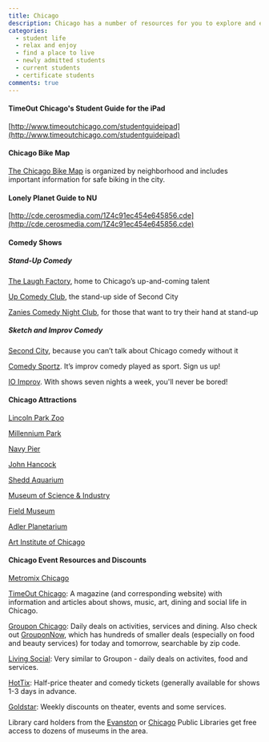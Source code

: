 ```yaml
---
title: Chicago
description: Chicago has a number of resources for you to explore and enjoy. For example you might check out Chicago's many bike routes, got to a comedy show, or check out one of Chicago's many attractions. 
categories: 
  - student life
  - relax and enjoy
  - find a place to live
  - newly admitted students
  - current students
  - certificate students
comments: true
---
```


#### TimeOut Chicago's Student Guide for the iPad

[http://www.timeoutchicago.com/studentguideipad](http://www.timeoutchicago.com/studentguideipad)

#### Chicago Bike Map

[The Chicago Bike Map](http://www.cityofchicago.org/cityinfo/cdot/bikemap/keymap.html) is organized by neighborhood and includes important information for safe biking in the city.

#### Lonely Planet Guide to NU

[http://cde.cerosmedia.com/1Z4c91ec454e645856.cde](http://cde.cerosmedia.com/1Z4c91ec454e645856.cde)

#### Comedy Shows

##### Stand-Up Comedy

[The Laugh Factory](http://www.laughfactory.com/clubs/chicago), home to Chicago’s up-and-coming talent

[Up Comedy Club](http://upcomedyclub.com/index.cfm), the stand-up side of Second City

[Zanies Comedy Night Club](http://www.chicago.zanies.com/news.php?viewStory=535), for those that want to try their hand at stand-up

##### Sketch and Improv Comedy

[Second City](http://www.secondcity.com/), because you can’t talk about Chicago comedy without it

[Comedy Sportz](http://comedysportzchicago.com/). It’s improv comedy played as sport. Sign us up!

[IO Improv](http://ioimprov.com/chicago/). With shows seven nights a week, you'll never be bored!

#### Chicago Attractions

[Lincoln Park Zoo](http://www.lpzoo.org/)

[Millennium Park](http://explorechicago.org/city/en/millennium.html)

[Navy Pier](http://www.navypier.com/)

[John Hancock](http://jhochicago.com/en/)

[Shedd Aquarium](http://www.sheddaquarium.org/)

[Museum of Science & Industry](http://www.msichicago.org/)

[Field Museum](https://sites.google.com/)

[Adler Planetarium](http://www.adlerplanetarium.org/)

[Art Institute of Chicago](http://www.artic.edu/aic/)

#### Chicago Event Resources and Discounts

[Metromix Chicago](http://chicago.metromix.com/)

[TimeOut Chicago](http://timeoutchicago.com/): A magazine (and corresponding website) with information and articles about shows, music, art, dining and social life in Chicago.

[Groupon Chicago](http://www.groupon.com/chicago/all?post_subscribe=true): Daily deals on activities, services and dining. Also check out [GrouponNow](http://www.groupon.com/now/chicago), which has hundreds of smaller deals (especially on food and beauty services) for today and tomorrow, searchable by zip code.

[Living Social](http://livingsocial.com/): Very similar to Groupon - daily deals on activites, food and services.

[HotTix](http://hottix.org/): Half-price theater and comedy tickets (generally available for shows 1-3 days in advance. 

[Goldstar](https://www.goldstar.com/): Weekly discounts on theater, events and some services.

Library card holders from the [Evanston](http://www.epl.org/index.php?option=com_content&view=article&id=990:macys-museum-adventure-pass-coming-to-evanston-library&catid=1:latest-news&Itemid=313) or [Chicago](http://chicagopubliclibrary.tumblr.com/post/196662253/go-to-chicago-museums-for-free) Public Libraries get free access to dozens of museums in the area.